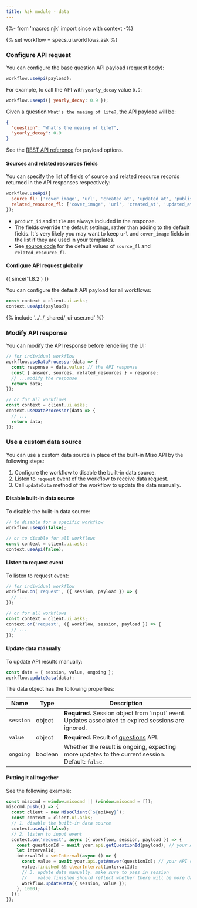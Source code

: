 ```yaml
---
title: Ask module - data
---
```


{%- from 'macros.njk' import since with context -%}

{% set workflow = specs.ui.workflows.ask %}

### Configure API request

You can configure the base question API payload (request body):

```js
workflow.useApi(payload);
```

For example, to call the API with `yearly_decay` value `0.9`:

```js
workflow.useApi({ yearly_decay: 0.9 });
```

Given a question `What's the meaing of life?`, the API payload will be:

```json
{
  "question": "What's the meaing of life?",
  "yearly_decay": 0.9
}
```

See the [REST API reference](https://api.askmiso.com/#tag/Ask-APIs/operation/questions_v1_ask_questions_post) for payload options.

#### Sources and related resources fields

You can specify the list of fields of source and related resource records returned in the API responses respectively:

```js
workflow.useApi({
  source_fl: ['cover_image', 'url', 'created_at', 'updated_at', 'published_at', 'custom_attributes.my_prop'],
  related_resource_fl: ['cover_image', 'url', 'created_at', 'updated_at', 'published_at', 'custom_attributes.my_prop'],
});
```

* `product_id` and `title` are always included in the response.
* The fields override the default settings, rather than adding to the default fields. It's very likely you may want to keep `url` and `cover_image` fields in the list if they are used in your templates.
* See [source code](https://github.com/MisoAI/miso-client-js-sdk/blob/main/packages/client-sdk-ui/src/workflow/ask.js#L14-L15) for the default values of `source_fl` and `related_resource_fl`.

#### Configure API request globally

{{ since('1.8.2') }}

You can configure the default API payload for all workflows:

```js
const context = client.ui.asks;
context.useApi(payload);
```

{% include '../../_shared/_ui-user.md' %}

### Modify API response

You can modify the API response before rendering the UI:

```js
// for individual workflow
workflow.useDataProcessor(data => {
  const response = data.value; // the API response
  const { answer, sources, related_resources } = response;
  // ...modify the response
  return data;
});

// or for all workflows
const context = client.ui.asks;
context.useDataProcessor(data => {
  // ...
  return data;
});
```

### Use a custom data source

You can use a custom data source in place of the built-in Miso API by the following steps:

1. Configure the workflow to disable the built-in data source.
2. Listen to `request` event of the workflow to receive data request.
3. Call `updateData` method of the workflow to update the data manually.

#### Disable built-in data source

To disable the built-in data source:

```js
// to disable for a specific workflow
workflow.useApi(false);

// or to disable for all workflows
const context = client.ui.asks;
context.useApi(false);
```

#### Listen to request event

To listen to request event:

```js
// for individual workflow
workflow.on('request', ({ session, payload }) => {
  // ...
});

// or for all workflows
const context = client.ui.asks;
context.on('request', ({ workflow, session, payload }) => {
  // ...
});
```

#### Update data manually

To update API results manually:

```js
const data = { session, value, ongoing };
workflow.updateData(data);
```

The data object has the following properties:

<table class="table">
  <thead>
    <tr>
      <th scope="col">Name</th>
      <th scope="col">Type</th>
      <th scope="col">Description</th>
    </tr>
  </thead>
  <tbody>
    <tr>
      <td><code>session</code></td>
      <td>object</td>
      <td>
        <strong>Required.</strong> Session object from `input` event. Updates associated to expired sessions are ignored.
      </td>
    </tr>
    <tr>
      <td><code>value</code></td>
      <td>object</td>
      <td>
        <strong>Required.</strong> Result of <a href="{{ '/sdk/ask/questions/' | url }}">questions</a> API.
      </td>
    </tr>
    <tr>
      <td><code>ongoing</code></td>
      <td>boolean</td>
      <td>
        Whether the result is ongoing, expecting more updates to the current session. Default: <code>false</code>.
      </td>
    </tr>
  </tbody>
</table>

#### Putting it all together

See the following example:

```js
const misocmd = window.misocmd || (window.misocmd = []);
misocmd.push(() => {
  const client = new MisoClient(`${apiKey}`);
  const context = client.ui.asks;
  // 1. disable the built-in data source
  context.useApi(false);
  // 2. listen to input event
  context.on('request', async ({ workflow, session, payload }) => {
    const questionId = await your.api.getQuestionId(payload); // your API call
    let intervalId;
    intervalId = setInterval(async () => {
      const value = await your.api.getAnswer(questionId); // your API call
      value.finished && clearInterval(intervalId);
      // 3. update data manually. make sure to pass in session
      //    value.finished should reflect whether there will be more data coming
      workflow.updateData({ session, value });
    }, 1000);
  });
});
```
